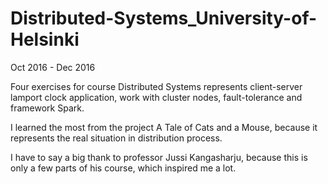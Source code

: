 # Distributed-Systems_University-of-Helsinki
Oct 2016 - Dec 2016

Four exercises for course Distributed Systems represents client-server lamport clock application, work with cluster nodes, fault-tolerance and framework Spark.

I learned the most from the project A Tale of Cats and a Mouse, because it represents the real situation in distribution process.

I have to say a big thank to professor Jussi Kangasharju, because this is only a few parts of his course, which inspired me a lot.

